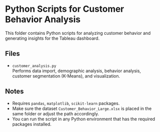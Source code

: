 
# Python Scripts for Customer Behavior Analysis

This folder contains Python scripts for analyzing customer behavior and generating insights for the Tableau dashboard.

## Files

- `customer_analysis.py`  
  Performs data import, demographic analysis, behavior analysis, customer segmentation (K-Means), and visualization.

## Notes
- Requires `pandas`, `matplotlib`, `scikit-learn` packages.
- Make sure the dataset `Customer_Behavior_Large.xlsx` is placed in the same folder or adjust the path accordingly.
- You can run the script in any Python environment that has the required packages installed.
```

